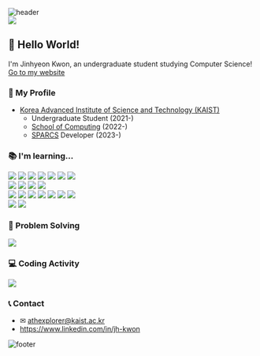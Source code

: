 ![header](https://capsule-render.vercel.app/api?section=header&type=rect&color=0:e55d87,100:5fc3e4&height=30)
<br><a href="https://hits.seeyoufarm.com"><img src="https://hits.seeyoufarm.com/api/count/incr/badge.svg?url=https%3A%2F%2Fgithub.com%2Fjinhyeonkwon&count_bg=%235FC3E4&title_bg=%23E55D87&icon=&icon_color=%23E7E7E7&title=hits&edge_flat=false"/></a>
<h2>👋 Hello World!</h2>

I'm Jinhyeon Kwon, an undergraduate student studying Computer Science!
<br/>
<a href="https://jinhyeonkwon.github.io/">Go to my website</a>

### 📍 My Profile

<ul>
  <li><a href="https://kaist.ac.kr/">Korea Advanced Institute of Science and Technology (KAIST)</a> 
    <ul>
      <li> Undergraduate Student (2021-) </li>
      <li> <a href="https://cs.kaist.ac.kr/">School of Computing</a> (2022-) </li>
      <li> <a href="https://sparcs.org/">SPARCS</a> Developer (2023-) </li>
    </ul>
  </li>
</ul>

### 📚 I'm learning...

<p>
<img src="https://img.shields.io/badge/Python-3776AB?style=for-the-badge&logo=Python&logoColor=white">
<img src="https://img.shields.io/badge/C-A8b9CC?style=for-the-badge&logo=C&logoColor=black">
<img src="https://img.shields.io/badge/c++-00599C?style=for-the-badge&logo=c%2B%2B&logoColor=white">
<img src="https://img.shields.io/badge/Java-FFFFFF?style=for-the-badge&logo=OpenJDK&logoColor=black">
<img src="https://img.shields.io/badge/Scala-DC322F?style=for-the-badge&logo=Scala&logoColor=white">
<img src="https://img.shields.io/badge/JavaScript-F7DF1E?style=for-the-badge&logo=JavaScript&logoColor=black">
<img src="https://img.shields.io/badge/TypeScript-3178C6?style=for-the-badge&logo=TypeScript&logoColor=white">
<br>
<img src="https://img.shields.io/badge/HTML-E34F26?style=for-the-badge&logo=HTML5&logoColor=white">
<img src="https://img.shields.io/badge/CSS-1572B6?style=for-the-badge&logo=CSS3&logoColor=white">
<img src="https://img.shields.io/badge/React-61DAFB?style=for-the-badge&logo=React&logoColor=black">
<img src="https://img.shields.io/badge/Android-3DDC84?style=for-the-badge&logo=Android&logoColor=white">
<br>
<img src="https://img.shields.io/badge/Node.js-339933?style=for-the-badge&logo=Node.js&logoColor=white">
<img src="https://img.shields.io/badge/Express-000000?style=for-the-badge&logo=Express&logoColor=white">
<img src="https://img.shields.io/badge/SQLite-003B57?style=for-the-badge&logo=SQLite&logoColor=white">
<img src="https://img.shields.io/badge/MySQL-4479A1?style=for-the-badge&logo=MySQL&logoColor=white">
<img src="https://img.shields.io/badge/Prisma-2D3748?style=for-the-badge&logo=Prisma&logoColor=white">
<img src="https://img.shields.io/badge/Sequelize-52B0E7?style=for-the-badge&logo=Sequelize&logoColor=white">
<img src="https://img.shields.io/badge/Docker-2496ED?style=for-the-badge&logo=Docker&logoColor=white">
<br>
<img src="https://img.shields.io/badge/Git-F05032?style=for-the-badge&logo=Git&logoColor=white">
<img src="https://img.shields.io/badge/GitHub-181717?style=for-the-badge&logo=GitHub&logoColor=white">
</p>

### 🔑 Problem Solving

<p>
<a href="https://solved.ac/profile/athexplorer/">
<img src="http://mazassumnida.wtf/api/v2/generate_badge?boj=athexplorer"></a>
</p>

<!--
[![Solved.ac Profile](http://mazassumnida.wtf/api/v2/generate_badge?boj=athexplorer)](https://solved.ac/athexplorer/) -->

### 💻 Coding Activity

<p>
<a href="https://github.com/anuraghazra/github-readme-stats">
<img src="https://github-readme-stats.vercel.app/api?username=jinhyeonkwon&theme=dark&hide_border=false" text-align="center"/></div></a>
</p>

<!--
[![GitHub stats](https://github-readme-stats.vercel.app/api?username=jinhyeonkwon&theme=blueberry&hide_border=true)](https://github.com/anuraghazra/github-readme-stats) -->

### 📞 Contact

- ✉ athexplorer@kaist.ac.kr
- <a href="https://www.linkedin.com/in/jh-kwon">https://www.linkedin.com/in/jh-kwon<a/>

![footer](https://capsule-render.vercel.app/api?section=footer&type=rect&color=0:5fc3e4,100:e55d87&height=30)
<!--
![Python](https://img.shields.io/badge/Python-3776AB.svg?&style=for-the-badge&logo=Python&logoColor=FFCE42)

**jiiyear/jiiyear** is a ✨ _special_ ✨ repository because its `README.md` (this file) appears on your GitHub profile.

Here are some ideas to get you started:

- 🔭 I’m currently working on ...
- 🌱 I’m currently learning ...
- 👯 I’m looking to collaborate on ...
- 🤔 I’m looking for help with ...
- 💬 Ask me about ...
- 📫 How to reach me: ...
- 😄 Pronouns: ...
- ⚡ Fun fact: ...
-->
